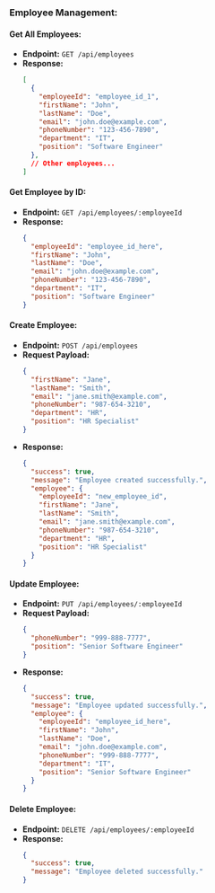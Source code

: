 ### Employee Management:

#### Get All Employees:
- **Endpoint:** `GET /api/employees`
- **Response:**
  ```json
  [
    {
      "employeeId": "employee_id_1",
      "firstName": "John",
      "lastName": "Doe",
      "email": "john.doe@example.com",
      "phoneNumber": "123-456-7890",
      "department": "IT",
      "position": "Software Engineer"
    },
    // Other employees...
  ]
  ```

####  Get Employee by ID:
- **Endpoint:** `GET /api/employees/:employeeId`
- **Response:**
  ```json
  {
    "employeeId": "employee_id_here",
    "firstName": "John",
    "lastName": "Doe",
    "email": "john.doe@example.com",
    "phoneNumber": "123-456-7890",
    "department": "IT",
    "position": "Software Engineer"
  }
  ```

####  Create Employee:
- **Endpoint:** `POST /api/employees`
- **Request Payload:**
  ```json
  {
    "firstName": "Jane",
    "lastName": "Smith",
    "email": "jane.smith@example.com",
    "phoneNumber": "987-654-3210",
    "department": "HR",
    "position": "HR Specialist"
  }
  ```
- **Response:**
  ```json
  {
    "success": true,
    "message": "Employee created successfully.",
    "employee": {
      "employeeId": "new_employee_id",
      "firstName": "Jane",
      "lastName": "Smith",
      "email": "jane.smith@example.com",
      "phoneNumber": "987-654-3210",
      "department": "HR",
      "position": "HR Specialist"
    }
  }
  ```

####  Update Employee:
- **Endpoint:** `PUT /api/employees/:employeeId`
- **Request Payload:**
  ```json
  {
    "phoneNumber": "999-888-7777",
    "position": "Senior Software Engineer"
  }
  ```
- **Response:**
  ```json
  {
    "success": true,
    "message": "Employee updated successfully.",
    "employee": {
      "employeeId": "employee_id_here",
      "firstName": "John",
      "lastName": "Doe",
      "email": "john.doe@example.com",
      "phoneNumber": "999-888-7777",
      "department": "IT",
      "position": "Senior Software Engineer"
    }
  }
  ```

####  Delete Employee:
- **Endpoint:** `DELETE /api/employees/:employeeId`
- **Response:**
  ```json
  {
    "success": true,
    "message": "Employee deleted successfully."
  }
  ```
